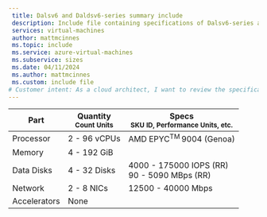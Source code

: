 ```yaml
---
 title: Dalsv6 and Daldsv6-series summary include
 description: Include file containing specifications of Dalsv6-series and Daldsv6-series VM sizes
 services: virtual-machines
 author: mattmcinnes
 ms.topic: include
 ms.service: azure-virtual-machines
 ms.subservice: sizes
 ms.date: 04/11/2024
 ms.author: mattmcinnes
 ms.custom: include file
# Customer intent: As a cloud architect, I want to review the specifications of Dalsv6 and Daldsv6-series VM sizes, so that I can select the appropriate virtual machines for my application’s performance needs.
---
```


| Part | Quantity <br><sup>Count Units | Specs <br><sup>SKU ID, Performance Units, etc.  |
|---|---|---|
| Processor        | 2 - 96 vCPUs    | AMD EPYC<sup>TM</sup> 9004 (Genoa) |
| Memory           | 4 - 192 GiB      |                                                 |
| Data Disks       | 4 - 32 Disks      | 4000 - 175000 IOPS (RR) <br>90 - 5090 MBps (RR) |
| Network          | 2 - 8 NICs       | 12500 - 40000 Mbps                         |
| Accelerators     | None                      |                                                 |